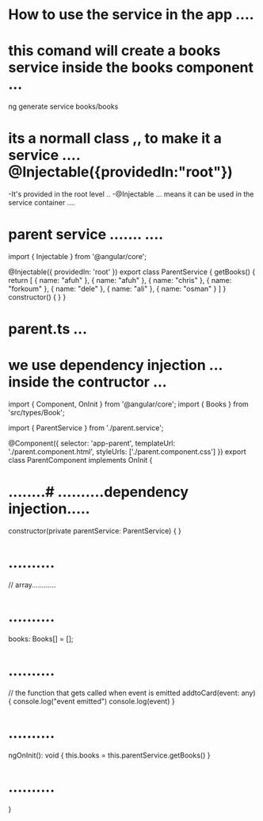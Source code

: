 # How to use the service  in the app .... 

# this comand will create a books service inside the books component ... 

ng generate service books/books

# its a normall class ,, to make it a service .... @Injectable({providedIn:"root"})            

-It's provided in the root level ..
-@Injectable ... means it can be used in the service container .... 

#   parent service ....... .... 

import { Injectable } from '@angular/core';

@Injectable({
  providedIn: 'root'
})
export class ParentService {
  getBooks() {
    return [
      {
        name: "afuh"
      },
      {
        name: "afuh"
      },
      {
        name: "chris"
      },
      {
        name: "forkoum"
      },
      {
        name: "dele"
      },
      {
        name: "ali"
      },
      {
        name: "osman"
      }
    ]
  }
  constructor() { }
}


# parent.ts ... 

# we use dependency injection ... inside the contructor ...

import { Component, OnInit } from '@angular/core';
import { Books } from 'src/types/Book';

import { ParentService } from './parent.service';

@Component({
  selector: 'app-parent',
  templateUrl: './parent.component.html',
  styleUrls: ['./parent.component.css']
})
export class ParentComponent implements OnInit {
# ........# ..........dependency injection.....
  constructor(private parentService: ParentService) { }
# ..........
   // array............
# ..........
  books: Books[] = [];
# ..........
  // the function that gets called when event is emitted 
  addtoCard(event: any) {
    console.log("event emitted")
    console.log(event)
  }
# ..........
  ngOnInit(): void {
    this.books = this.parentService.getBooks()
  }
# ..........
}

#   
#   
#   
#   
#   
#   
#   